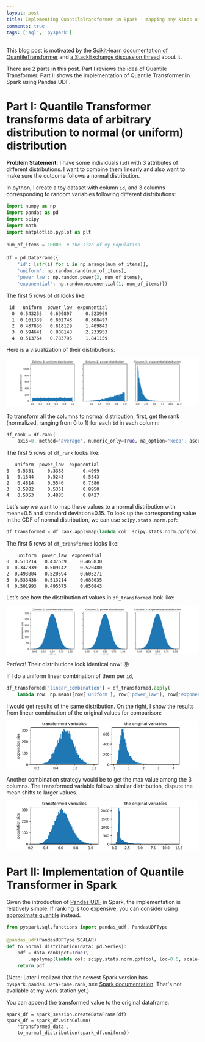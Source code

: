 ```yaml
---
layout: post
title: Implementing QuantileTransformer in Spark - mapping any kinds of distribution to normal distribution
comments: true
tags: ['sql', 'pyspark']
---
```


This blog post is motivated by the [Scikit-learn documentation of QuantileTransformer](https://scikit-learn.org/stable/modules/generated/sklearn.preprocessing.QuantileTransformer.html#sklearn.preprocessing.QuantileTransformer) and [a StackExchange discussion thread](https://stats.stackexchange.com/questions/325570/quantile-transformation-with-gaussian-distribution-sklearn-implementation) about it.

There are 2 parts in this post. Part I reviews the idea of Quantile Transformer. Part II shows the implementation of Quantile Transformer in Spark using Pandas UDF.

# Part I: Quantile Transformer transforms data of arbitrary distribution to normal (or uniform) distribution

**Problem Statement:** I have some individuals (`id`) with 3 attributes of different distributions. I want to combine them linearly and also want to make sure the outcome follows a normal distribution.

In python, I create a toy dataset with column `id`, and 3 columns corresponding to random variables following different distributions:

```python
import numpy as np
import pandas as pd
import scipy
import math
import matplotlib.pyplot as plt

num_of_items = 10000  # the size of my population

df = pd.DataFrame({
    'id': [str(i) for i in np.arange(num_of_items)],
    'uniform': np.random.rand(num_of_items),
    'power_law': np.random.power(3, num_of_items),
    'exponential': np.random.exponential(1, num_of_items)})
```

The first 5 rows of `df` looks like

```
 id   uniform  power_law  exponential
  0  0.543253   0.690897     0.523969
  1  0.161339   0.802748     0.808497
  2  0.487836   0.818129     1.409843
  3  0.594641   0.808148     2.233953
  4  0.513764   0.783795     1.841159
```

Here is a visualization of their distributions:

![Initial distribution](/assets/img/2023-03-23/three_diff_distribution.png)

To transform all the columns to normal distribution, first, get the rank (normalized, ranging from 0 to 1) for each `id` in each column:

```python
df_rank = df.rank(
    axis=0, method='average', numeric_only=True, na_option='keep', ascending=True, pct=True)
```

The first 5 rows of `df_rank` looks like:
```
   uniform  power_law  exponential
0   0.5351     0.3388       0.4099
1   0.1544     0.5243       0.5543
2   0.4814     0.5546       0.7586
3   0.5882     0.5351       0.8950
4   0.5053     0.4885       0.8427
```

Let's say we want to map these values to a normal distribution with mean=0.5 and standard deviation=0.15. To look up the corresponding value in the CDF of normal distribution, we can use `scipy.stats.norm.ppf`:

```python
df_transformed = df_rank.applymap(lambda col: scipy.stats.norm.ppf(col, loc=0.5, scale=0.15))
```

The first 5 rows of `df_transformed` looks like:
```
    uniform  power_law  exponential
0  0.513214   0.437639     0.465830
1  0.347339   0.509142     0.520480
2  0.493004   0.520594     0.605271
3  0.533438   0.513214     0.688035
4  0.501993   0.495675     0.650843
```

Let's see how the distribution of values in `df_transformed` look like:

![Transformed distribution](/assets/img/2023-03-23/three_transformed_distribution.png)

Perfect! Their distributions look identical now! 😝

If I do a uniform linear combination of them per `id`,

```python
df_transformed['linear_combination'] = df_transformed.apply(
    lambda row: np.mean([row['uniform'], row['power_law'], row['exponential']]), axis=1)
``` 

I would get results of the same distribution. On the right, I show the results from linear combination of the original values for comparison:

![Linear combination](/assets/img/2023-03-23/distribution_linear_combination.png)

Another combination strategy would be to get the max value among the 3 columns. The transformed variable follows similar distribution, dispute the mean shifts to larger values.

![Max combination](/assets/img/2023-03-23/distribution_max_combination.png)

# Part II: Implementation of Quantile Transformer in Spark

Given the introduction of [Pandas UDF](https://www.databricks.com/blog/2017/10/30/introducing-vectorized-udfs-for-pyspark.html) in Spark, the implementation is relatively simple. If ranking is too expensive, you can consider using [approximate quantile](https://spark.apache.org/docs/latest/api/python/reference/pyspark.sql/api/pyspark.sql.DataFrame.approxQuantile.html) instead.

```python
from pyspark.sql.functions import pandas_udf, PandasUDFType

@pandas_udf(PandasUDFType.SCALAR)
def to_normal_distribution(data: pd.Series):
    pdf = data.rank(pct=True)\
        .applymap(lambda col: scipy.stats.norm.ppf(col, loc=0.5, scale=0.15))
    return pdf
```

(Note: Later I realized that the newest Spark version has `pyspark.pandas.DataFrame.rank`, see [Spark documentation](https://spark.apache.org/docs/latest/api/python/reference/pyspark.pandas/api/pyspark.pandas.DataFrame.rank.html). That's not available at my work station yet.)

You can append the transformed value to the original dataframe:

```
spark_df = spark_session.createDataFrame(df)
spark_df = spark_df.withColumn(
    'transformed_data', 
    to_normal_distribution(spark_df.uniform))
```

